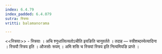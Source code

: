 ```yaml
---
index: 6.4.79
index_padded: 6.4.079
sutra: स्त्रियाः
vritti: balamanorama

---
```

<<स्त्रियाः>> - स्त्रियाः । अचि श्नुधात्वित्यतोऽचीति इयङिति चानुवर्तते । तदाह — स्त्रीशब्दस्येत्यादिना । स्त्रियौ स्त्रिय इति । औजसोः रूपम् । अमि शसि च स्त्रियां स्त्रिय इति नित्यमियङि प्राप्ते ।